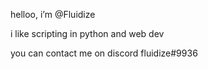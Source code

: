 helloo, i’m @Fluidize

i like scripting in python and web dev

you can contact me on discord fluidize#9936

<!---
Fluidize/Fluidize is a ✨ special ✨ repository because its `README.md` (this file) appears on your GitHub profile.
You can click the Preview link to take a look at your changes.
--->
